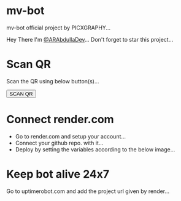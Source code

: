 # mv-bot
mv-bot official project by PICXGRAPHY...

Hey There I'm <a href="https://github.com/@ARAbdullaDev">@ARAbdullaDev</a>... Don't forget to star this project...

# Scan QR
Scan the QR using below button(s)...

<button>SCAN QR</button>

# Connect render.com
<ul>
<li>Go to render.com and setup your account...</li>
  <li>Connect your github repo. with it...</li>
  <li>Deploy by setting the variables according to the below image...</li>
</ul>

# Keep bot alive 24x7
Go to uptimerobot.com and add the project url given by render...
